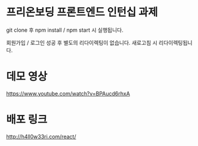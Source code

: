 # 프리온보딩 프론트엔드 인턴십 과제

git clone 후 npm install / npm start 시 실행됩니다.

회원가입  / 로그인 성공 후 별도의 리다이렉팅이 없습니다.
새로고침 시 리다이렉팅됩니다.

# 데모 영상

https://www.youtube.com/watch?v=BPAucd6rhxA

# 배포 링크

http://h4ll0w33ri.com/react/
